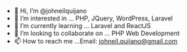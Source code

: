 - 👋 Hi, I’m @johneilquijano
- 👀 I’m interested in ... PHP, JQuery, WordPress, Laravel
- 🌱 I’m currently learning ... Laravel and ReactJS
- 💞️ I’m looking to collaborate on ... PHP Web Development
- 📫 How to reach me ...Email: johneil.quijano@gmail.com

<!---
johneilquijano/johneilquijano is a ✨ special ✨ repository because its `README.md` (this file) appears on your GitHub profile.
You can click the Preview link to take a look at your changes.
--->

